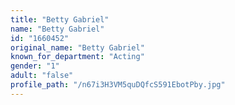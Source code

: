 ```yaml
---
title: "Betty Gabriel"
name: "Betty Gabriel"
id: "1660452"
original_name: "Betty Gabriel"
known_for_department: "Acting"
gender: "1"
adult: "false"
profile_path: "/n67i3H3VM5quDQfcS591EbotPby.jpg"
---
```

